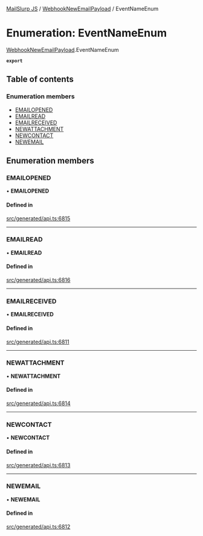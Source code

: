 [MailSlurp JS](../README.md) / [WebhookNewEmailPayload](../modules/WebhookNewEmailPayload.md) / EventNameEnum

# Enumeration: EventNameEnum

[WebhookNewEmailPayload](../modules/WebhookNewEmailPayload.md).EventNameEnum

**`export`**

## Table of contents

### Enumeration members

- [EMAILOPENED](WebhookNewEmailPayload.EventNameEnum.md#emailopened)
- [EMAILREAD](WebhookNewEmailPayload.EventNameEnum.md#emailread)
- [EMAILRECEIVED](WebhookNewEmailPayload.EventNameEnum.md#emailreceived)
- [NEWATTACHMENT](WebhookNewEmailPayload.EventNameEnum.md#newattachment)
- [NEWCONTACT](WebhookNewEmailPayload.EventNameEnum.md#newcontact)
- [NEWEMAIL](WebhookNewEmailPayload.EventNameEnum.md#newemail)

## Enumeration members

### EMAILOPENED

• **EMAILOPENED**

#### Defined in

[src/generated/api.ts:6815](https://github.com/mailslurp/mailslurp-client/blob/004c609/src/generated/api.ts#L6815)

___

### EMAILREAD

• **EMAILREAD**

#### Defined in

[src/generated/api.ts:6816](https://github.com/mailslurp/mailslurp-client/blob/004c609/src/generated/api.ts#L6816)

___

### EMAILRECEIVED

• **EMAILRECEIVED**

#### Defined in

[src/generated/api.ts:6811](https://github.com/mailslurp/mailslurp-client/blob/004c609/src/generated/api.ts#L6811)

___

### NEWATTACHMENT

• **NEWATTACHMENT**

#### Defined in

[src/generated/api.ts:6814](https://github.com/mailslurp/mailslurp-client/blob/004c609/src/generated/api.ts#L6814)

___

### NEWCONTACT

• **NEWCONTACT**

#### Defined in

[src/generated/api.ts:6813](https://github.com/mailslurp/mailslurp-client/blob/004c609/src/generated/api.ts#L6813)

___

### NEWEMAIL

• **NEWEMAIL**

#### Defined in

[src/generated/api.ts:6812](https://github.com/mailslurp/mailslurp-client/blob/004c609/src/generated/api.ts#L6812)
